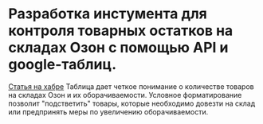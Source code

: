# Разработка инстумента для контроля товарных остатков на складах Озон с помощью API и google-таблиц.
[Статья на хабре](https://habr.com/ru/post/672194/)
Таблица дает четкое понимание о количестве товаров на складах Озон и их оборачиваемости. Условное форматирование позволит "подстветить" товары, которые необходимо довезти на склад или предпринять меры по увеличению оборачиваемости. 